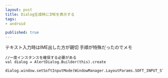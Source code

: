 ```yaml
---
layout: post
title: Dialog生成時にIMEを表示する
tags:
- android

published: true
---
```



テキスト入力時はIME出した方が親切
手順が特殊だったのでメモ


```
//一度インスタンスを確保する必要がある
val dialog = AlertDialog.Builder(this).create

dialog.window.setSoftInputMode(WindowManager.LayoutParams.SOFT_INPUT_STATE_VISIBLE)
```
